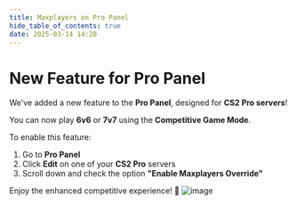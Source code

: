 ```yaml
---
title: Maxplayers on Pro Panel 
hide_table_of_contents: true
date: 2025-03-14 14:20
---
```


# New Feature for Pro Panel  

We've added a new feature to the **Pro Panel**, designed for **CS2 Pro servers**!  

You can now play **6v6** or **7v7** using the **Competitive Game Mode**.  

To enable this feature:  
1. Go to **Pro Panel**  
2. Click **Edit** on one of your **CS2 Pro** servers  
3. Scroll down and check the option **"Enable Maxplayers Override"**  

Enjoy the enhanced competitive experience! 🚀
![image](https://help.fshost.me/img/maxplayers-cs2.png)
